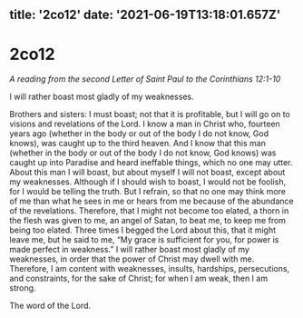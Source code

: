 title: '2co12'
date: '2021-06-19T13:18:01.657Z'
---

<!-- Exported from TiddlyWiki at 19:18, 22nd October 2022 -->

# 2co12

*A reading from the second Letter of Saint Paul to the Corinthians 12:1-10*

I will rather boast most gladly of my weaknesses.

Brothers and sisters: I must boast; not that it is profitable, but I will go on to visions and revelations of the Lord. I know a man in Christ who, fourteen years ago (whether in the body or out of the body I do not know, God knows), was caught up to the third heaven. And I know that this man (whether in the body or out of the body I do not know, God knows) was caught up into Paradise and heard ineffable things, which no one may utter. About this man I will boast, but about myself I will not boast, except about my weaknesses. Although if I should wish to boast, I would not be foolish, for I would be telling the truth. But I refrain, so that no one may think more of me than what he sees in me or hears from me because of the abundance of the revelations. Therefore, that I might not become too elated, a thorn in the flesh was given to me, an angel of Satan, to beat me, to keep me from being too elated. Three times I begged the Lord about this, that it might leave me, but he said to me, “My grace is sufficient for you, for power is made perfect in weakness.” I will rather boast most gladly of my weaknesses, in order that the power of Christ may dwell with me. Therefore, I am content with weaknesses, insults, hardships, persecutions, and constraints, for the sake of Christ; for when I am weak, then I am strong.

The word of the Lord.